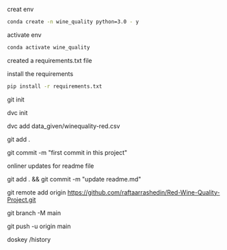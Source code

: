creat env

```bash
conda create -n wine_quality python=3.0 - y
```

activate env

```bash
conda activate wine_quality
```
created a requirements.txt file

install the requirements 

```bash
pip install -r requirements.txt 
```

git init

dvc init

dvc add data_given/winequality-red.csv

git add .

git commit -m "first commit in this project"

onliner updates for readme file

git add . && git commit -m "update readme.md"

git remote add origin https://github.com/raftaarrashedin/Red-Wine-Quality-Project.git

git branch -M main

git push -u origin main

doskey /history



